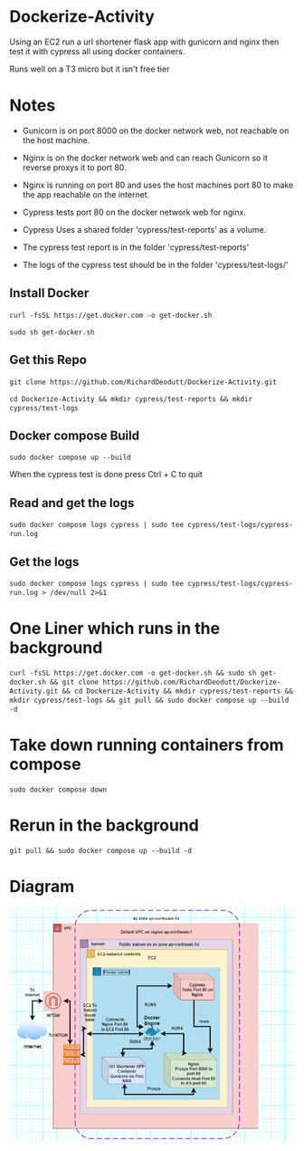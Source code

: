 # Dockerize-Activity

Using an EC2 run a url shortener flask app with gunicorn and nginx then test it with cypress all using docker containers. 

Runs well on a T3 micro but it isn't free tier

# Notes

- Gunicorn is on port 8000 on the docker network web, not reachable on the host machine. 

- Nginx is on the docker network web and can reach Gunicorn so it reverse proxys it to port 80. 

- Nginx is running on port 80 and uses the host machines port 80 to make the app reachable on the internet. 

- Cypress tests port 80 on the docker network web for nginx.

- Cypress Uses a shared folder 'cypress/test-reports' as a volume.

- The cypress test report is in the folder 'cypress/test-reports'

- The logs of the cypress test should be in the folder 'cypress/test-logs/'

## Install Docker
```
curl -fsSL https://get.docker.com -o get-docker.sh
```

```
sudo sh get-docker.sh
```

## Get this Repo

```
git clone https://github.com/RichardDeodutt/Dockerize-Activity.git
```

```
cd Dockerize-Activity && mkdir cypress/test-reports && mkdir cypress/test-logs
```

## Docker compose Build

```
sudo docker compose up --build
```

When the cypress test is done press Ctrl + C to quit

## Read and get the logs

```
sudo docker compose logs cypress | sudo tee cypress/test-logs/cypress-run.log
```

## Get the logs

```
sudo docker compose logs cypress | sudo tee cypress/test-logs/cypress-run.log > /dev/null 2>&1
```

# One Liner which runs in the background

```
curl -fsSL https://get.docker.com -o get-docker.sh && sudo sh get-docker.sh && git clone https://github.com/RichardDeodutt/Dockerize-Activity.git && cd Dockerize-Activity && mkdir cypress/test-reports && mkdir cypress/test-logs && git pull && sudo docker compose up --build -d
```

# Take down running containers from compose

```
sudo docker compose down
```

# Rerun in the background

```
git pull && sudo docker compose up --build -d
```

# Diagram

<p align="center">
<a href="https://github.com/RichardDeodutt/Dockerize-Activity/blob/main/images/Dockerize-Activity.drawio.png"><img src="https://github.com/RichardDeodutt/Dockerize-Activity/blob/main/images/Dockerize-Activity.drawio.png" />
</p>